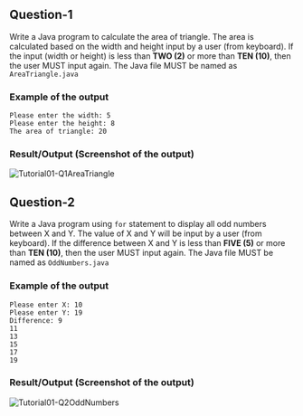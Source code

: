 ## Question-1

Write a Java program to calculate the area of triangle. The area is calculated based on the width and height input by a user (from keyboard).
If the input (width or height) is less than __TWO (2)__ or more than __TEN (10)__, then the user MUST input again. The Java file MUST be named as `AreaTriangle.java`

### Example of the output
```
Please enter the width: 5
Please enter the height: 8
The area of triangle: 20
```

### Result/Output (Screenshot of the output)
![Tutorial01-Q1AreaTriangle](https://github.com/STIW3054-A221/tutorial-1-HngZiLing/blob/master/images/Tutorial01-Q1AreaTriangle.png)

## Question-2

Write a Java program using `for` statement to display all odd numbers between X and Y. The value of X and Y will be input by a user (from keyboard). 
If the difference between X and Y is less than __FIVE (5)__ or more than __TEN (10)__, then the user MUST input again. The Java file MUST be named as `OddNumbers.java`

### Example of the output
```
Please enter X: 10
Please enter Y: 19
Difference: 9
11
13
15
17
19
```

### Result/Output (Screenshot of the output)
![Tutorial01-Q2OddNumbers](https://github.com/STIW3054-A221/tutorial-1-HngZiLing/blob/master/images/Tutorial01-Q2OddNumbers.png)
